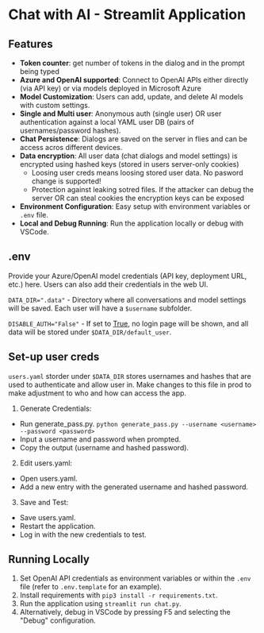 # Chat with AI - Streamlit Application

## Features

- **Token counter**: get number of tokens in the dialog and in the prompt being typed 
- **Azure and OpenAI supported**: Connect to OpenAI APIs either directly (via API key) or via models deployed in Microsoft Azure
- **Model Customization**: Users can add, update, and delete AI models with custom settings.
- **Single and Multi user**: Anonymous auth (single user) OR user authentication against a local YAML user DB (pairs of usernames/password hashes).
- **Chat Persistence**: Dialogs are saved on the server in flies and can be access acros different devices.
- **Data encryption**: All user data (chat dialogs and model settings) is encrypted using hashed keys (stored in users server-only cookies)
  - Loosing user creds means loosing stored user data. No pasword change is supported!
  - Protection against leaking sotred files. If the attacker can debug the server OR can steal cookies the encryption keys can be exposed
- **Environment Configuration**: Easy setup with environment variables or `.env` file.
- **Local and Debug Running**: Run the application locally or debug with VSCode.

## .env

Provide your Azure/OpenAI model credentials (API key, deployment URL, etc.) here. Users can also add their credentials in the web UI.

`DATA_DIR=".data"` - Directory where all conversations and model settings will be saved. Each user will have a `$username` subfolder.

`DISABLE_AUTH="False"` - If set to [True](file:///private/var/user/src/py_chat_ui/README.md#7%2C29-7%2C29), no login page will be shown, and all data will be stored under `$DATA_DIR/default_user`.

## Set-up user creds

`users.yaml` storder under `$DATA_DIR` stores usernames and hashes that are used to authenticate and allow user in. Make changes to this file in prod to make adjustment to who and how can access the app.

1. Generate Credentials:
- Run generate_pass.py.
  `python generate_pass.py --username <username> --password <password>`
- Input a username and password when prompted.
- Copy the output (username and hashed password).

2. Edit users.yaml:
- Open users.yaml.
- Add a new entry with the generated username and hashed password.

3. Save and Test:
- Save users.yaml.
- Restart the application.
- Log in with the new credentials to test.

## Running Locally

1. Set OpenAI API credentials as environment variables or within the `.env` file (refer to `.env.template` for an example).
2. Install requirements with `pip3 install -r requirements.txt`.
3. Run the application using `streamlit run chat.py`.
4. Alternatively, debug in VSCode by pressing F5 and selecting the "Debug" configuration.